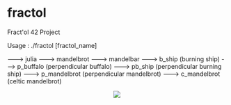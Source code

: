 # fractol
Fract'ol 42 Project

 Usage :  ./fractol [fractol_name]
 
---> julia
---> mandelbrot
---> mandelbar
---> b_ship (burning ship)
---> p_buffalo (perpendicular buffalo)
---> pb_ship (perpendicular burning ship)
---> p_mandelbrot (perpendicular mandelbrot)
---> c_mandelbrot (celtic mandelbrot)

<p align="center">
  <img src="img/fractol_png.png">
</p>
